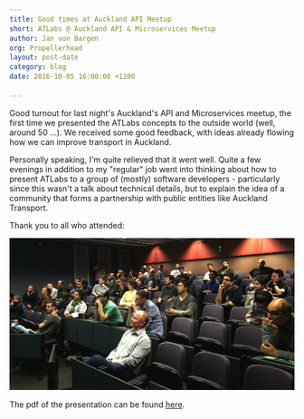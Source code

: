 ```yaml
---
title: Good times at Auckland API Meetup
short: ATLabs @ Auckland API & Microservices Meetup
author: Jan von Bargen
org: Propellerhead
layout: post-date
category: blog
date: 2016-10-05 16:00:00 +1200

---
```


Good turnout for last night's Auckland's API and Microservices meetup, the first time we presented the ATLabs concepts to the outside world (well, around 50 ...). We received some good feedback, with ideas already flowing how we can improve transport in Auckland.

Personally speaking, I'm quite relieved that it went well. Quite a few evenings in addition to my "regular" job went into thinking about how to present ATLabs to a group of (mostly) software developers - particularly since this wasn't a talk about technical details, but to explain the idea of a community that forms a partnership with public entities like Auckland Transport.

Thank you to all who attended:

![Meetup Crowd](/blog/img/api-meetup.png)

The pdf of the presentation can be found [here](https://drive.google.com/file/d/0B4NqZ2rr-s1PRDVOY1ItOG5GblU/view?usp=sharing).

